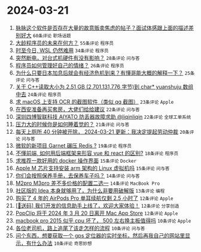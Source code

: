 # 2024-03-21

1. [脉脉这个软件是否存在大量的故意贩卖焦虑的帖子？面试体感跟上面的描述差别好大](https://www.v2ex.com/t/1025598) `60条评论` `职场话题`
1. [大龄程序员的未来在何方？](https://www.v2ex.com/t/1025597) `55条评论` `程序员`
1. [时至今日, WSL 仍然难用](https://www.v2ex.com/t/1025657) `34条评论` `程序员`
1. [突然断电，对台式机硬件有没有影响？](https://www.v2ex.com/t/1025636) `28条评论` `问与答`
1. [程序员如何管理好自己的情绪？](https://www.v2ex.com/t/1025616) `26条评论` `程序员`
1. [为什么只要日本加息后就会有经济危机到来？有懂哥能大概的解释一下？](https://www.v2ex.com/t/1025612) `25条评论` `问与答`
1. [关于 C++读取大小为 2.51 GB (2,701,131,776 字节)到 char* yuanshuju 数组中去](https://www.v2ex.com/t/1025635) `24条评论` `程序员`
1. [求 macOS 上支持 OCR 的截图软件（类似 qq 截图）](https://www.v2ex.com/t/1025602) `23条评论` `Apple`
1. [在西安准备再买套房，大佬们给给建议](https://www.v2ex.com/t/1025667) `22条评论` `问与答`
1. [深圳四博智联科技 AIYATO 防丢器故障求助 @liqinliqin](https://www.v2ex.com/t/1025651) `22条评论` `全球工单系统`
1. [压力大的时候你是如何睡着觉的？](https://www.v2ex.com/t/1025623) `21条评论` `问与答`
1. [每天上厕所 40 分钟被开除， 2024-03-21 更新：我决定提起劳动仲裁](https://www.v2ex.com/t/1025658) `20条评论` `问与答`
1. [微软的新项目 Garnet 碾压 Redis ?](https://www.v2ex.com/t/1025596) `19条评论` `程序员`
1. [不懂前端, 如何用后端框架来形容 vue 和 react 的区别?](https://www.v2ex.com/t/1025662) `18条评论` `程序员`
1. [求推荐一款好用的 docker 操作界面](https://www.v2ex.com/t/1025630) `15条评论` `Docker`
1. [Apple M 芯片支持安装 arm 架构的 Linux 虚拟机吗](https://www.v2ex.com/t/1025605) `15条评论` `问与答`
1. [你们会按照保养手册，去保养车子吗？](https://www.v2ex.com/t/1025639) `14条评论` `问与答`
1. [M2pro M3pro 差不多价格的配置二选一](https://www.v2ex.com/t/1025627) `14条评论` `MacBook Pro`
1. [社区版的 Idea 本身就够用了，为什么非要用破解版](https://www.v2ex.com/t/1025675) `13条评论` `编程`
1. [购买了 4 年的 AirPods Pro 单耳续航仅剩 2.5 小时了](https://www.v2ex.com/t/1025681) `12条评论` `Apple`
1. [[🎁送码] 我们开发的信息助手上线了，欢迎大家体验！](https://www.v2ex.com/t/1025672) `12条评论` `分享创造`
1. [PopClip 将于 2024 年 3 月 20 日离开 Mac App Store](https://www.v2ex.com/t/1025629) `12条评论` `Apple`
1. [macbook pro 2015 似乎 cpu 坏了， 500 左右换主板值得吗](https://www.v2ex.com/t/1025632) `10条评论` `Apple`
1. [各位老司机，路上追尾了该走怎样的流程](https://www.v2ex.com/t/1025625) `10条评论` `问与答`
1. [问个东西，想要获取一个 gps 定位器的实时坐标，然后再我自己的网站里显示，有什么办法](https://www.v2ex.com/t/1025615) `10条评论` `奇思妙想`
